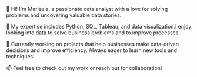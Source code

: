 👋 Hi! I'm Marisela, a passionate data analyst with a love for solving problems and uncovering valuable data stories.

🔧 My expertise includes Python, SQL, Tableau, and data visualization.I enjoy looking into data to solve business problems and to improve processes.

💼 Currently working on projects that help businesses make data-driven decisions and improve efficiency. Always eager to learn new tools and techniques!

📫 Feel free to check out my work or reach out for collaboration!


<!---
marspier/marspier is a ✨ special ✨ repository because its `README.md` (this file) appears on your GitHub profile.
You can click the Preview link to take a look at your changes.
--->
